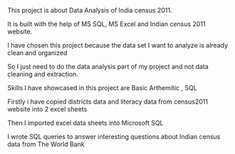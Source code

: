 This project is about Data Analysis of India census 2011. 


It is built with the help of MS SQL, MS Excel and Indian census 2011 website.


I have chosen this project because the data set I want to analyze is already clean and organized


So I just need to do the data analysis part of my project and not data cleaning and extraction.


Skills I have showcased in this project are Basic Arthemitic , SQL 


Firstly i have copied districts data and literacy data from census2011 website into 2 excel sheets


Then I imported excel data sheets into Microsoft SQL


I wrote SQL queries to answer interesting questions about Indian census data from The World Bank
